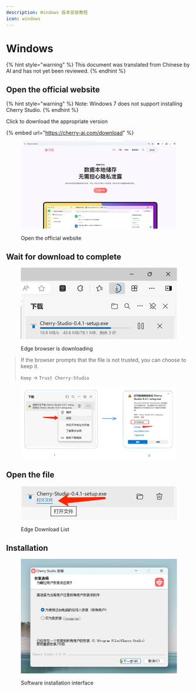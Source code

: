 ```yaml
---
description: Windows 版本安装教程
icon: windows
---
```

# Windows


{% hint style="warning" %}
This document was translated from Chinese by AI and has not yet been reviewed.
{% endhint %}




## Open the official website

{% hint style="warning" %}
Note: Windows 7 does not support installing Cherry Studio.
{% endhint %}

Click to download the appropriate version

{% embed url="https://cherry-ai.com/download" %}

<figure><img src="../../.gitbook/assets/image (1) (1) (1) (1) (1).png" alt=""><figcaption><p>Open the official website</p></figcaption></figure>

## Wait for download to complete

<figure><img src="../../.gitbook/assets/download.webp" alt="" width="563"><figcaption><p>Edge browser is downloading</p></figcaption></figure>

> If the browser prompts that the file is not trusted, you can choose to keep it.
>
> `Keep` → `Trust Cherry-Studio`

<figure><img src="../../.gitbook/assets/image (1) (1) (1) (1) (1) (1) (1) (1) (1) (1) (1).png" alt=""><figcaption></figcaption></figure>

## Open the file

<figure><img src="../../.gitbook/assets/download (1).webp" alt="" width="563"><figcaption><p>Edge Download List</p></figcaption></figure>

## Installation

<figure><img src="../../.gitbook/assets/image (2) (1) (1) (1) (1).png" alt=""><figcaption><p>Software installation interface</p></figcaption></figure>